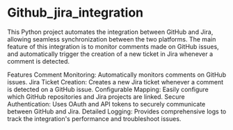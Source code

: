 # Github_jira_integration
This Python project automates the integration between GitHub and Jira, allowing seamless synchronization between the two platforms. The main feature of this integration is to monitor comments made on GitHub issues, and automatically trigger the creation of a new ticket in Jira whenever a comment is detected.

Features
Comment Monitoring: Automatically monitors comments on GitHub issues.
Jira Ticket Creation: Creates a new Jira ticket whenever a comment is detected on a GitHub issue.
Configurable Mapping: Easily configure which GitHub repositories and Jira projects are linked.
Secure Authentication: Uses OAuth and API tokens to securely communicate between GitHub and Jira.
Detailed Logging: Provides comprehensive logs to track the integration's performance and troubleshoot issues.
